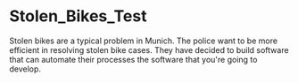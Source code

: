 # Stolen_Bikes_Test
Stolen bikes are a typical problem in Munich. The police want to be more efficient in resolving stolen bike cases. They have decided to build software that can automate their processes the software that you're going to develop.
